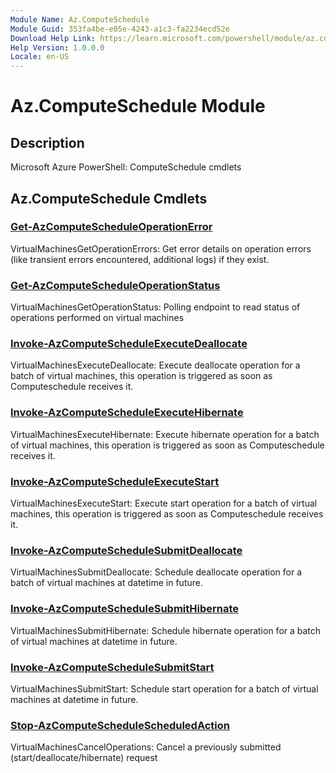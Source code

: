 ```yaml
---
Module Name: Az.ComputeSchedule
Module Guid: 353fa4be-e05e-4243-a1c3-fa2234ecd52e
Download Help Link: https://learn.microsoft.com/powershell/module/az.computeschedule
Help Version: 1.0.0.0
Locale: en-US
---
```


# Az.ComputeSchedule Module
## Description
Microsoft Azure PowerShell: ComputeSchedule cmdlets

## Az.ComputeSchedule Cmdlets
### [Get-AzComputeScheduleOperationError](Get-AzComputeScheduleOperationError.md)
VirtualMachinesGetOperationErrors: Get error details on operation errors (like transient errors encountered, additional logs) if they exist.

### [Get-AzComputeScheduleOperationStatus](Get-AzComputeScheduleOperationStatus.md)
VirtualMachinesGetOperationStatus: Polling endpoint to read status of operations performed on virtual machines

### [Invoke-AzComputeScheduleExecuteDeallocate](Invoke-AzComputeScheduleExecuteDeallocate.md)
VirtualMachinesExecuteDeallocate: Execute deallocate operation for a batch of virtual machines, this operation is triggered as soon as Computeschedule receives it.

### [Invoke-AzComputeScheduleExecuteHibernate](Invoke-AzComputeScheduleExecuteHibernate.md)
VirtualMachinesExecuteHibernate: Execute hibernate operation for a batch of virtual machines, this operation is triggered as soon as Computeschedule receives it.

### [Invoke-AzComputeScheduleExecuteStart](Invoke-AzComputeScheduleExecuteStart.md)
VirtualMachinesExecuteStart: Execute start operation for a batch of virtual machines, this operation is triggered as soon as Computeschedule receives it.

### [Invoke-AzComputeScheduleSubmitDeallocate](Invoke-AzComputeScheduleSubmitDeallocate.md)
VirtualMachinesSubmitDeallocate: Schedule deallocate operation for a batch of virtual machines at datetime in future.

### [Invoke-AzComputeScheduleSubmitHibernate](Invoke-AzComputeScheduleSubmitHibernate.md)
VirtualMachinesSubmitHibernate: Schedule hibernate operation for a batch of virtual machines at datetime in future.

### [Invoke-AzComputeScheduleSubmitStart](Invoke-AzComputeScheduleSubmitStart.md)
VirtualMachinesSubmitStart: Schedule start operation for a batch of virtual machines at datetime in future.

### [Stop-AzComputeScheduleScheduledAction](Stop-AzComputeScheduleScheduledAction.md)
VirtualMachinesCancelOperations: Cancel a previously submitted (start/deallocate/hibernate) request


